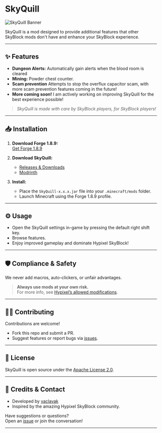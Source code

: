 # SkyQuill

![SkyQuill Banner](https://raw.githubusercontent.com/vaclavak/SkyQuill/main/assets/banner.png)

SkyQuill is a mod designed to provide additional features that other SkyBlock mods don't have and enhance your SkyBlock experience.

---

## ✨ Features

- **Dungeon Alerts:** Automatically gain alerts when the blood room is cleared
- **Mining:** Powder chest counter.
- **Scam prevention** Attempts to stop the overflux capacitor scam, with more scam prevention features coming in the future!
- **More coming soon!** I am actively working on improving SkyQuill for the best experience possible!

> _SkyQuill is made with care by SkyBlock players, for SkyBlock players!_

---

## 📥 Installation

1. **Download Forge 1.8.9:**  
   [Get Forge 1.8.9](https://files.minecraftforge.net/maven/net/minecraftforge/forge/index_1.8.9.html)

2. **Download SkyQuill:**  
   - [Releases & Downloads](https://github.com/vaclavak/SkyQuill/releases)
   - [Modrinth](https://modrinth.com/project/skyquill)

3. **Install:**  
   - Place the `SkyQuill-x.x.x.jar` file into your `.minecraft/mods` folder.
   - Launch Minecraft using the Forge 1.8.9 profile.

---

## ⚙️ Usage

- Open the SkyQuill settings in-game by pressing the default right shift key.
- Browse features.
- Enjoy improved gameplay and dominate Hypixel SkyBlock!

---

## 🛡️ Compliance & Safety

We never add macros, auto-clickers, or unfair advantages.

> **Always use mods at your own risk.**  
> For more info, see [Hypixel’s allowed modifications](https://hypixel.net/threads/guide-allowed-modifications.345453/).

---

## 🧑‍💻 Contributing

Contributions are welcome!  
- Fork this repo and submit a PR.
- Suggest features or report bugs via [issues](https://github.com/vaclavak/SkyQuill/issues).

---

## 📄 License

SkyQuill is open source under the [Apache License 2.0](LICENSE.txt).

---

## 💬 Credits & Contact

- Developed by [vaclavak](https://github.com/vaclavak)
- Inspired by the amazing Hypixel SkyBlock community.

Have suggestions or questions?  
Open an [issue](https://github.com/vaclavak/SkyQuill/issues) or join the conversation!

---